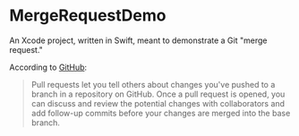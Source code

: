 # MergeRequestDemo
An Xcode project, written in Swift, meant to demonstrate a Git "merge request." 

According to [GitHub](https://help.github.com/en/articles/about-pull-requests):

> Pull requests let you tell others about changes you've pushed to a branch in a repository on GitHub. Once a pull request is opened, you can discuss and review the potential changes with collaborators and add follow-up commits before your changes are merged into the base branch.
